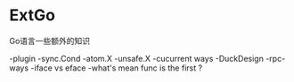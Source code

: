 # ExtGo
Go语言一些额外的知识

-plugin 
-sync.Cond
-atom.X
-unsafe.X
-cucurrent ways
-DuckDesign
-rpc-ways
-iface vs eface
-what's mean func is the first ?
